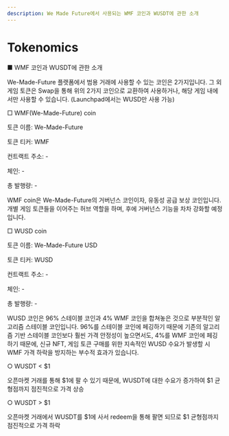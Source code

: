 ```yaml
---
description: We Made Future에서 사용되는 WMF 코인과 WUSDT에 관한 소개
---
```


# Tokenomics

■ WMF 코인과 WUSDT에 관한 소개

&#x20;

We-Made-Future 플랫폼에서 범용 거래에 사용할 수 있는 코인은 2가지입니다. 그 외 게임 토큰은 Swap을 통해 위의 2가지 코인으로 교환하여 사용하거나, 해당 게임 내에서만 사용할 수 있습니다. (Launchpad에서는 WUSD만 사용 가능)

&#x20;

&#x20;

□ WMF(We-Made-Future) coin

토큰 이름: We-Made-Future

토큰 티커: WMF

컨트랙트 주소: -

체인: -

총 발행량: -

&#x20;

WMF coin은 We-Made-Future의 거버넌스 코인이자, 유동성 공급 보상 코인입니다. 개별 게임 토큰들을 이어주는 허브 역할을 하며, 후에 거버넌스 기능을 차차 강화할 예정입니다.

&#x20;

&#x20;

□ WUSD coin

토큰 이름: We-Made-Future USD

토큰 티커: WUSD

컨트랙트 주소: -

체인: -

총 발행량: -

&#x20;

WUSD 코인은 96% 스테이블 코인과 4% WMF 코인을 합쳐놓은 것으로 부분적인 알고리즘 스테이블 코인입니다. 96%를 스테이블 코인에 페깅하기 때문에 기존의 알고리즘 기반 스테이블 코인보다 훨씬 가격 안정성이 높으면서도, 4%를 WMF 코인에 페깅하기 때문에, 신규 NFT, 게임 토큰 구매를 위한 지속적인 WUSD 수요가 발생할 시 WMF 가격 하락을 방지하는 부수적 효과가 있습니다.

&#x20;

○ WUSDT < $1

오픈마켓 거래를 통해 $1에 팔 수 있기 때문에, WUSDT에 대한 수요가 증가하여 $1 균형점까지 점진적으로 가격 상승

&#x20;

○ WUSDT > $1

오픈마켓 거래에서 WUSDT를 $1에 사서 redeem을 통해 팔면 되므로 $1 균형점까지 점진적으로 가격 하락
